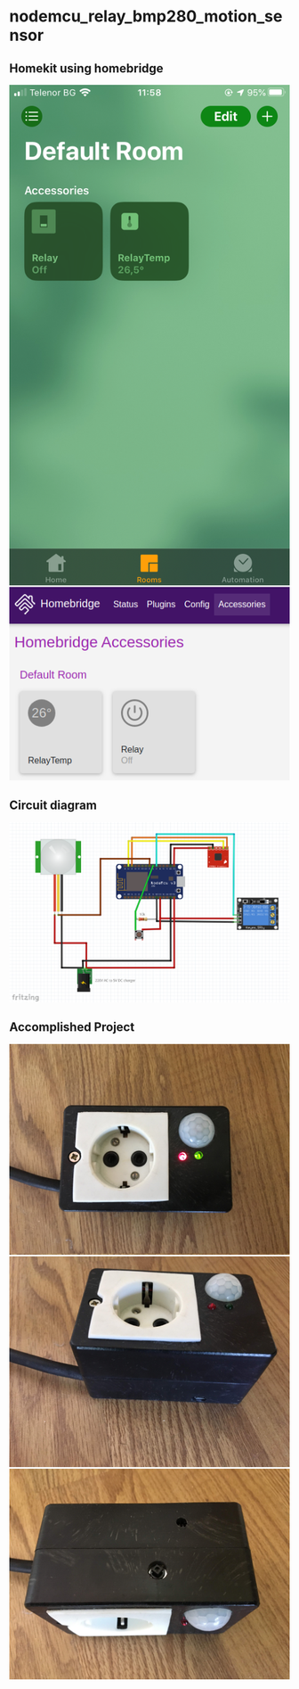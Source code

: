 # nodemcu_relay_bmp280_motion_sensor

## Homekit using homebridge
![](img/homekit.PNG)
![](img/homebridge.png)

## Circuit diagram
![](img/nodemcu_relay_bmp280_motion.png)

## Accomplished Project
![](img/1.JPG)
![](img/2.JPG)
![](img/3.JPG)
